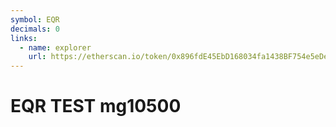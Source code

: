 ```yaml
---
symbol: EQR
decimals: 0
links:
  - name: explorer
    url: https://etherscan.io/token/0x896fdE45EbD168034fa1438BF754e5eDeAEf6232
---
```


# EQR TEST mg10500
